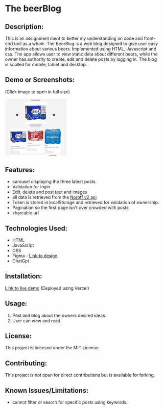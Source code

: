 
# The beerBlog

## Description:
This is an assignment ment to better my understanding on code and front-end tool as a whole. The BeerBlog is a web blog designed to give user easy information about various beers. Implemented using HTML, Javascript and css. The app allows user to view static data about different beers, while the owner has authority to create, edit and delete posts by logging in. The blog is scalled for mobile, tablet and desktop.

## Demo or Screenshots:
(Click image to open in full size)

<div  style="display: flex; flex-direction: row;">
    <a href="/readme/blog.png">
      <img src="/readme/blog.png" alt="image test" width="200"/> 
  </a>
</div>


## Features:
- carousel displaying the three latest posts.
- Validation for login
- Edit, delete and post text and images
- all data is retrieved from the [Noroff v2 api](https://docs.noroff.dev/docs/v2/blog/posts)
- Token is stored in localStorage and retrieved for validation of ownership.
- Pagination so the first page isn't over crowded with posts.
- shareable url

## Technologies Used:
- HTML
- JavaScript
- CSS
- Figma - [Link to design](https://www.figma.com/design/URTjldCng20KdGG64RIs0Q/ExamProject?node-id=1-4&t=E7pJxLVYkRMBqgGu-0)
- ChatGpt

## Installation:
[Link to live demo](https://the-blog-peach.vercel.app/) (Deployed using Vercel)

## Usage:
1. Post and blog about the owners desired ideas.
2. User can view and read.


## License:
This project is licensed under the MIT License.

## Contributing:
This project is not open for direct contributions but is available for forking.

## Known Issues/Limitations:
- cannot filter or search for specific posts using keywords.
